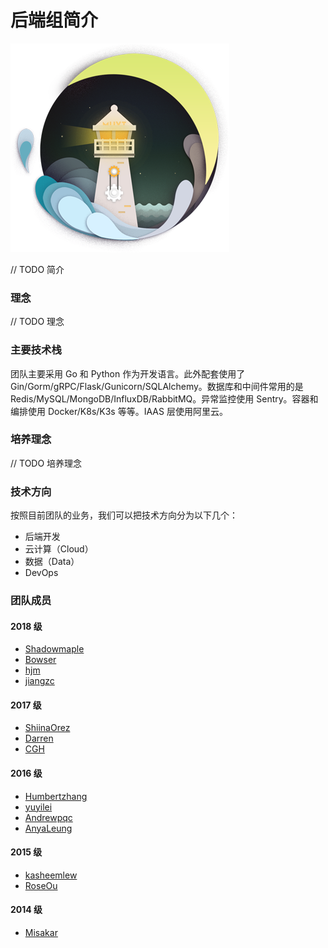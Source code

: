 # 后端组简介


![插图](./backend.png)

// TODO 简介

### 理念

// TODO 理念

### 主要技术栈

团队主要采用 Go 和 Python 作为开发语言。此外配套使用了 Gin/Gorm/gRPC/Flask/Gunicorn/SQLAlchemy。数据库和中间件常用的是 Redis/MySQL/MongoDB/InfluxDB/RabbitMQ。异常监控使用 Sentry。容器和编排使用 Docker/K8s/K3s 等等。IAAS 层使用阿里云。

### 培养理念

// TODO 培养理念

### 技术方向

按照目前团队的业务，我们可以把技术方向分为以下几个：

+ 后端开发
+ 云计算（Cloud）
+ 数据（Data）
+ DevOps


### 团队成员

#### 2018 级

+ [Shadowmaple](https://github.com/Shadowmaple)
+ [Bowser](https://github.com/Bowser1704)
+ [hjm](https://github.com/hjm1027)
+ [jiangzc](https://github.com/jiangzc)

#### 2017 级

+ [ShiinaOrez](https://github.com/ShiinaOrez)
+ [Darren](https://github.com/Darren2017)
+ [CGH](https://github.com/CGH233)

#### 2016 级

+ [Humbertzhang](https://github.com/Humbertzhang)
+ [yuyilei](https://github.com/yuyilei)
+ [Andrewpqc](https://github.com/Andrewpqc)
+ [AnyaLeung](https://github.com/AnyaLeung)

#### 2015 级

+ [kasheemlew](https://github.com/kasheemlew)
+ [RoseOu](https://github.com/RoseOu)

#### 2014 级

+ [Misakar](https://github.com/misakar)





